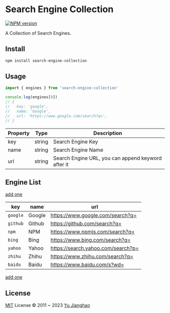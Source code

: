 # Search Engine Collection

[![NPM version](https://img.shields.io/npm/v/search-engine-collection?color=a1b858&label=)](https://www.npmjs.com/package/search-engine-collection)

A Collection of Search Engines.

## Install

```bash
npm install search-engine-collection
```

## Usage

```ts
import { engines } from 'search-engine-collection'

console.log(engines[0])
// {
//   key: 'google',
//   name: 'Google',
//   url: 'https://www.google.com/search?q=',
// }
```

| Property | Type   | Description                                        |
| -------- | ------ | -------------------------------------------------- |
| key      | string | Search Engine Key                                  |
| name     | string | Search Engine Name                                 |
| url      | string | Search Engine URL, you can append keyword after it |

## Engine List

[add one](https://github.com/yujianghao/search-engine-collection/issues/new?assignees=yujianghao&labels=new-engine&title=Request+new+engine&body=Please+add+the+following+engine+to+the+list%3A%0A%0A%7C+icon+%7C+name+%7C+url+%7C%0A%7C+----+%7C+----+%7C+---+%7C%0A%7C+%5B%5Bicon%5D%5D+%7C+%5B%5Bname%5D%5D+%7C+%5B%5Burl%5D%5D+%7C%0A)

| key | name | url |
| --- | ---- | --- |
| `google` | Google | https://www.google.com/search?q= |
| `github` | Github | https://github.com/search?q= |
| `npm` | NPM | https://www.npmjs.com/search?q= |
| `bing` | Bing | https://www.bing.com/search?q= |
| `yahoo` | Yahoo | https://search.yahoo.com/search?p= |
| `zhihu` | Zhihu | https://www.zhihu.com/search?q= |
| `baidu` | Baidu | https://www.baidu.com/s?wd= |

[add one](https://github.com/yujianghao/search-engine-collection/issues/new?assignees=yujianghao&labels=new-engine&title=Request+new+engine&body=Please+add+the+following+engine+to+the+list%3A%0A%0A%7C+icon+%7C+name+%7C+url+%7C%0A%7C+----+%7C+----+%7C+---+%7C%0A%7C+%5B%5Bicon%5D%5D+%7C+%5B%5Bname%5D%5D+%7C+%5B%5Burl%5D%5D+%7C%0A)

## License

[MIT](./LICENSE) License © 2011 ~ 2023 [Yu Jianghao](https://github.com/yujianghao)
